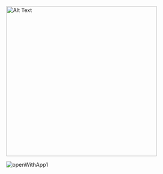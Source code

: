 <div style={{backgroundColor="green"}}>
  
<img src="https://github.com/Sangita-Kumari/deepLinkingFirebase/assets/98204711/573b8c9d-14fe-400c-a11e-654756e59468" alt="Alt Text" width="400" height="aspectRatio" >
</div>

![openWithApp1](https://github.com/Sangita-Kumari/deepLinkingFirebase/assets/98204711/cc0d0d17-5389-4023-a533-83984a04c440)
